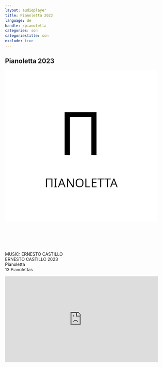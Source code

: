 ```yaml
---
layout: audioplayer
title: Pianoletta 2023
language: de
handle: /pianoletta
categories: son
categoriestitle: son
exclude: true
---
```

## Pianoletta 2023  
<a href="/pianoletta" title="Pianoletta"><a rel="lightbox" data-lightbox="example-1" href="/images/Pianoletta.jpg" title="Stringenzen Cover"><img src="/images/Pianoletta.jpg" alt="Pianoletta Cover" class="img-left"></a></a>
  
<br /><br /><br /><br />
  
MUSIC: ERNESTO CASTILLO  
ERNESTO CASTILLO 2023  
Pianoletta  
13 Pianolettas
  
<div style="position: relative; padding-top: 56.25%;"><iframe title="Ex Voto" width="100%" height="100%" src="https://stream.litera.tools/video-playlists/embed/c6d19e93-ffb9-45c2-9fb4-3ae5a6f118a0?warningTitle=0&amp;peertubeLink=0" frameborder="0" allowfullscreen="1" sandbox="allow-same-origin allow-scripts allow-popups" style="position: absolute; inset: 0px;"></iframe></div>
  
